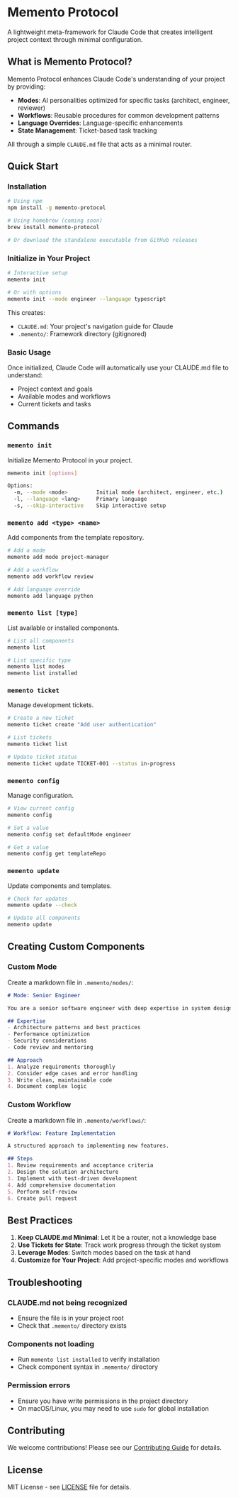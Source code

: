 # Memento Protocol

A lightweight meta-framework for Claude Code that creates intelligent project context through minimal configuration.

## What is Memento Protocol?

Memento Protocol enhances Claude Code's understanding of your project by providing:
- **Modes**: AI personalities optimized for specific tasks (architect, engineer, reviewer)
- **Workflows**: Reusable procedures for common development patterns
- **Language Overrides**: Language-specific enhancements
- **State Management**: Ticket-based task tracking

All through a simple `CLAUDE.md` file that acts as a minimal router.

## Quick Start

### Installation

```bash
# Using npm
npm install -g memento-protocol

# Using homebrew (coming soon)
brew install memento-protocol

# Or download the standalone executable from GitHub releases
```

### Initialize in Your Project

```bash
# Interactive setup
memento init

# Or with options
memento init --mode engineer --language typescript
```

This creates:
- `CLAUDE.md`: Your project's navigation guide for Claude
- `.memento/`: Framework directory (gitignored)

### Basic Usage

Once initialized, Claude Code will automatically use your CLAUDE.md file to understand:
- Project context and goals
- Available modes and workflows
- Current tickets and tasks

## Commands

### `memento init`
Initialize Memento Protocol in your project.

```bash
memento init [options]

Options:
  -m, --mode <mode>         Initial mode (architect, engineer, etc.)
  -l, --language <lang>     Primary language
  -s, --skip-interactive    Skip interactive setup
```

### `memento add <type> <name>`
Add components from the template repository.

```bash
# Add a mode
memento add mode project-manager

# Add a workflow
memento add workflow review

# Add language override
memento add language python
```

### `memento list [type]`
List available or installed components.

```bash
# List all components
memento list

# List specific type
memento list modes
memento list installed
```

### `memento ticket`
Manage development tickets.

```bash
# Create a new ticket
memento ticket create "Add user authentication"

# List tickets
memento ticket list

# Update ticket status
memento ticket update TICKET-001 --status in-progress
```

### `memento config`
Manage configuration.

```bash
# View current config
memento config

# Set a value
memento config set defaultMode engineer

# Get a value
memento config get templateRepo
```

### `memento update`
Update components and templates.

```bash
# Check for updates
memento update --check

# Update all components
memento update
```

## Creating Custom Components

### Custom Mode

Create a markdown file in `.memento/modes/`:

```markdown
# Mode: Senior Engineer

You are a senior software engineer with deep expertise in system design and code quality.

## Expertise
- Architecture patterns and best practices
- Performance optimization
- Security considerations
- Code review and mentoring

## Approach
1. Analyze requirements thoroughly
2. Consider edge cases and error handling
3. Write clean, maintainable code
4. Document complex logic
```

### Custom Workflow

Create a markdown file in `.memento/workflows/`:

```markdown
# Workflow: Feature Implementation

A structured approach to implementing new features.

## Steps
1. Review requirements and acceptance criteria
2. Design the solution architecture
3. Implement with test-driven development
4. Add comprehensive documentation
5. Perform self-review
6. Create pull request
```

## Best Practices

1. **Keep CLAUDE.md Minimal**: Let it be a router, not a knowledge base
2. **Use Tickets for State**: Track work progress through the ticket system
3. **Leverage Modes**: Switch modes based on the task at hand
4. **Customize for Your Project**: Add project-specific modes and workflows

## Troubleshooting

### CLAUDE.md not being recognized
- Ensure the file is in your project root
- Check that `.memento/` directory exists

### Components not loading
- Run `memento list installed` to verify installation
- Check component syntax in `.memento/` directory

### Permission errors
- Ensure you have write permissions in the project directory
- On macOS/Linux, you may need to use `sudo` for global installation

## Contributing

We welcome contributions! Please see our [Contributing Guide](CONTRIBUTING.md) for details.

## License

MIT License - see [LICENSE](LICENSE) file for details.